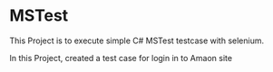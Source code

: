 # MSTest

This Project is to execute simple C# MSTest testcase with selenium.

In this Project, created a test case for login in to Amaon site
